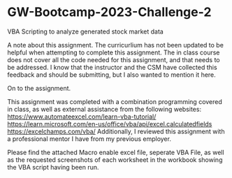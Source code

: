 # GW-Bootcamp-2023-Challenge-2
VBA Scripting to analyze generated stock market data

A note about this assignment. The curricurlium has not been updated to be helpful when attempting to complete this assignment. The in class course does not cover all the code needed for this assignment, and that needs to be addressed. I know that the instructor and the CSM have collected this feedback and should be submitting, but I also wanted to mention it here.

On to the assignment.

This assignment was completed with a combination programming covered in class, as well as external assistance from the following websites: 
https://www.automateexcel.com/learn-vba-tutorial/
https://learn.microsoft.com/en-us/office/vba/api/excel.calculatedfields
https://excelchamps.com/vba/
Additionally, I reviewed this assignment with a professional mentor I have from my previous employer.

Please find the attached Macro enable excel file, seperate VBA File, as well as the requested screenshots of each worksheet in the workbook showing the VBA script having been run.
